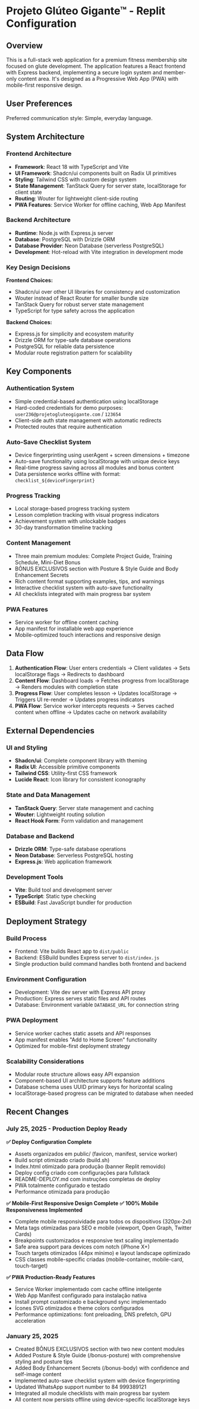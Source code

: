 # Projeto Glúteo Gigante™ - Replit Configuration

## Overview

This is a full-stack web application for a premium fitness membership site focused on glute development. The application features a React frontend with Express backend, implementing a secure login system and member-only content area. It's designed as a Progressive Web App (PWA) with mobile-first responsive design.

## User Preferences

Preferred communication style: Simple, everyday language.

## System Architecture

### Frontend Architecture
- **Framework**: React 18 with TypeScript and Vite
- **UI Framework**: Shadcn/ui components built on Radix UI primitives
- **Styling**: Tailwind CSS with custom design system
- **State Management**: TanStack Query for server state, localStorage for client state
- **Routing**: Wouter for lightweight client-side routing
- **PWA Features**: Service Worker for offline caching, Web App Manifest

### Backend Architecture  
- **Runtime**: Node.js with Express.js server
- **Database**: PostgreSQL with Drizzle ORM
- **Database Provider**: Neon Database (serverless PostgreSQL)
- **Development**: Hot-reload with Vite integration in development mode

### Key Design Decisions

**Frontend Choices:**
- Shadcn/ui over other UI libraries for consistency and customization
- Wouter instead of React Router for smaller bundle size
- TanStack Query for robust server state management
- TypeScript for type safety across the application

**Backend Choices:**
- Express.js for simplicity and ecosystem maturity
- Drizzle ORM for type-safe database operations
- PostgreSQL for reliable data persistence
- Modular route registration pattern for scalability

## Key Components

### Authentication System
- Simple credential-based authentication using localStorage
- Hard-coded credentials for demo purposes: `user236@projetogluteogigante.com` / `123654`
- Client-side auth state management with automatic redirects
- Protected routes that require authentication

### Auto-Save Checklist System
- Device fingerprinting using userAgent + screen dimensions + timezone
- Auto-save functionality using localStorage with unique device keys
- Real-time progress saving across all modules and bonus content
- Data persistence works offline with format: `checklist_${deviceFingerprint}`

### Progress Tracking
- Local storage-based progress tracking system
- Lesson completion tracking with visual progress indicators
- Achievement system with unlockable badges
- 30-day transformation timeline tracking

### Content Management
- Three main premium modules: Complete Project Guide, Training Schedule, Mini-Diet Bonus
- BÔNUS EXCLUSIVOS section with Posture & Style Guide and Body Enhancement Secrets
- Rich content format supporting examples, tips, and warnings
- Interactive checklist system with auto-save functionality
- All checklists integrated with main progress bar system

### PWA Features
- Service worker for offline content caching
- App manifest for installable web app experience
- Mobile-optimized touch interactions and responsive design

## Data Flow

1. **Authentication Flow**: User enters credentials → Client validates → Sets localStorage flags → Redirects to dashboard
2. **Content Flow**: Dashboard loads → Fetches progress from localStorage → Renders modules with completion state
3. **Progress Flow**: User completes lesson → Updates localStorage → Triggers UI re-render → Updates progress indicators
4. **PWA Flow**: Service worker intercepts requests → Serves cached content when offline → Updates cache on network availability

## External Dependencies

### UI and Styling
- **Shadcn/ui**: Complete component library with theming
- **Radix UI**: Accessible primitive components
- **Tailwind CSS**: Utility-first CSS framework
- **Lucide React**: Icon library for consistent iconography

### State and Data Management
- **TanStack Query**: Server state management and caching
- **Wouter**: Lightweight routing solution
- **React Hook Form**: Form validation and management

### Database and Backend
- **Drizzle ORM**: Type-safe database operations
- **Neon Database**: Serverless PostgreSQL hosting
- **Express.js**: Web application framework

### Development Tools
- **Vite**: Build tool and development server
- **TypeScript**: Static type checking
- **ESBuild**: Fast JavaScript bundler for production

## Deployment Strategy

### Build Process
- Frontend: Vite builds React app to `dist/public`
- Backend: ESBuild bundles Express server to `dist/index.js`
- Single production build command handles both frontend and backend

### Environment Configuration
- Development: Vite dev server with Express API proxy
- Production: Express serves static files and API routes
- Database: Environment variable `DATABASE_URL` for connection string

### PWA Deployment
- Service worker caches static assets and API responses
- App manifest enables "Add to Home Screen" functionality
- Optimized for mobile-first deployment strategy

### Scalability Considerations
- Modular route structure allows easy API expansion
- Component-based UI architecture supports feature additions
- Database schema uses UUID primary keys for horizontal scaling
- localStorage-based progress can be migrated to database when needed

## Recent Changes

### July 25, 2025 - Production Deploy Ready
**✅ Deploy Configuration Complete**
- Assets organizados em public/ (favicon, manifest, service worker)
- Build script otimizado criado (build.sh)
- Index.html otimizado para produção (banner Replit removido)
- Deploy config criado com configurações para fullstack
- README-DEPLOY.md com instruções completas de deploy
- PWA totalmente configurado e testado
- Performance otimizada para produção

**✅ Mobile-First Responsive Design Complete**
**✅ 100% Mobile Responsiveness Implemented**
- Complete mobile responsividade para todos os dispositivos (320px-2xl)
- Meta tags otimizadas para SEO e mobile (viewport, Open Graph, Twitter Cards)
- Breakpoints customizados e responsive text scaling implementado
- Safe area support para devices com notch (iPhone X+)
- Touch targets otimizados (44px mínimo) e layout landscape optimizado
- CSS classes mobile-specific criadas (mobile-container, mobile-card, touch-target)

**✅ PWA Production-Ready Features**
- Service Worker implementado com cache offline inteligente
- Web App Manifest configurado para instalação nativa
- Install prompt customizado e background sync implementado
- Ícones SVG otimizados e theme colors configurados
- Performance optimizations: font preloading, DNS prefetch, GPU acceleration

### January 25, 2025
- Created BÔNUS EXCLUSIVOS section with two new content modules
- Added Posture & Style Guide (/bonus-posture) with comprehensive styling and posture tips
- Added Body Enhancement Secrets (/bonus-body) with confidence and self-image content
- Implemented auto-save checklist system with device fingerprinting
- Updated WhatsApp support number to 84 999389121
- Integrated all module checklists with main progress bar system
- All content now persists offline using device-specific localStorage keys